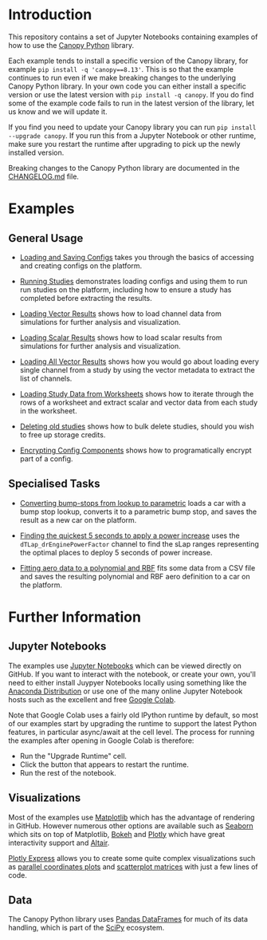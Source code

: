 # Introduction

This repository contains a set of Jupyter Notebooks containing examples of how to use the [Canopy Python](https://github.com/CanopySimulations/canopy-python) library.

Each example tends to install a specific version of the Canopy library, for example `pip install -q 'canopy==8.13'`. This is so that the example continues to run even if we make breaking changes to the underlying Canopy Python library. In your own code you can either install a specific version or use the latest version with `pip install -q canopy`. If you do find some of the example code fails to run in the latest version of the library, let us know and we will update it.

If you find you need to update your Canopy library you can run `pip install --upgrade canopy`. If you run this from a Jupyter Notebook or other runtime, make sure you restart the runtime after upgrading to pick up the newly installed version.

Breaking changes to the Canopy Python library are documented in the [CHANGELOG.md](https://github.com/CanopySimulations/canopy-python/blob/master/CHANGELOG.md) file.

# Examples

## General Usage
 - [Loading and Saving Configs](https://github.com/CanopySimulations/canopy-python-examples/blob/master/loading_and_saving_configs.ipynb) takes you through the basics of accessing and creating configs on the platform.

 - [Running Studies](https://github.com/CanopySimulations/canopy-python-examples/blob/master/running_studies.ipynb) demonstrates loading configs and using them to run run studies on the platform, including how to ensure a study has completed before extracting the results.

- [Loading Vector Results](https://github.com/CanopySimulations/canopy-python-examples/blob/master/loading_vector_results.ipynb) shows how to load channel data from simulations for further analysis and visualization.

- [Loading Scalar Results](https://github.com/CanopySimulations/canopy-python-examples/blob/master/loading_scalar_results.ipynb) shows how to load scalar results from simulations for further analysis and visualization.

- [Loading All Vector Results](https://github.com/CanopySimulations/canopy-python-examples/blob/master/loading_all_vector_results.ipynb) shows how you would go about loading every single channel from a study by using the vector metadata to extract the list of channels.

- [Loading Study Data from Worksheets](https://github.com/CanopySimulations/canopy-python-examples/blob/master/loading_worksheet_study_data.ipynb) shows how to iterate through the rows of a worksheet and extract scalar and vector data from each study in the worksheet.

- [Deleting old studies](https://github.com/CanopySimulations/canopy-python-examples/blob/master/deleting_old_studies.ipynb) shows how to bulk delete studies, should you wish to free up storage credits.

- [Encrypting Config Components](https://github.com/CanopySimulations/canopy-python-examples/blob/master/encrypting_config_components.ipynb) shows how to programatically encrypt part of a config.

## Specialised Tasks

- [Converting bump-stops from lookup to parametric](https://github.com/CanopySimulations/canopy-python-examples/blob/master/converting_bump_stops_from_lookup_to_parametric.ipynb) loads a car with a bump stop lookup, converts it to a parametric bump stop, and saves the result as a new car on the platform.

- [Finding the quickest 5 seconds to apply a power increase](https://github.com/CanopySimulations/canopy-python-examples/blob/master/finding_quickest_5_seconds_to_apply_power_increase.ipynb) uses the `dTLap_drEnginePowerFactor` channel to find the sLap ranges representing the optimal places to deploy 5 seconds of power increase.

- [Fitting aero data to a polynomial and RBF](https://github.com/CanopySimulations/canopy-python-examples/blob/master/fitting_aero_data_to_polynomial_and_rbf.ipynb) fits some data from a CSV file and saves the resulting polynomial and RBF aero definition to a car on the platform.

# Further Information

## Jupyter Notebooks

The examples use [Jupyter Notebooks](https://jupyter.org/) which can be viewed directly on GitHub. If you want to interact with the notebook, or create your own, you'll need to either install Juypyer Notebooks locally using something like the [Anaconda Distribution](https://www.anaconda.com/distribution/) or use one of the many online Jupyter Notebook hosts such as the excellent and free [Google Colab](https://colab.research.google.com/). 

Note that Google Colab uses a fairly old IPython runtime by default, so most of our examples start by upgrading the runtime to support the latest Python features, in particular async/await at the cell level. The process for running the examples after opening in Google Colab is therefore:
 - Run the "Upgrade Runtime" cell.
 - Click the button that appears to restart the runtime.
 - Run the rest of the notebook.


## Visualizations

Most of the examples use [Matplotlib](https://matplotlib.org/) which has the advantage of rendering in GitHub. However numerous other options are available such as [Seaborn](https://seaborn.pydata.org/) which sits on top of Matplotlib, [Bokeh](https://docs.bokeh.org/)  and [Plotly](https://plotly.com/) which have great interactivity support and [Altair](https://altair-viz.github.io/).

[Plotly Express](https://medium.com/plotly/introducing-plotly-express-808df010143d) allows you to create some quite complex visualizations such as [parallel coordinates plots](https://plotly.com/python/parallel-coordinates-plot/) and [scatterplot matrices](https://plotly.com/python/splom/) with just a few lines of code.

## Data

The Canopy Python library uses [Pandas DataFrames](https://pandas.pydata.org/) for much of its data handling, which is part of the [SciPy](https://www.scipy.org/) ecosystem.

